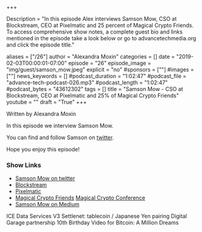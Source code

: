 +++

Description = "In this episode Alex interviews Samson Mow, CSO at Blockstream, CEO at Pixelmatic and 25 percent of Magical Crypto Friends. To access comprehensive show notes, a complete guest bio and links mentioned in the episode take a look below or go to advancetechmedia.org and click the episode title."

aliases = ["/26"]
author = "Alexandra Moxin"
categories = []
date = "2019-02-03T00:00:01-07:00"
episode = "26"
episode_image = "img/guest/samson_mow.jpeg"
explicit = "no"
#sponsors = [""]
#images = [""]
news_keywords = []
#podcast_duration = "1:02:47"
#podcast_file = "advance-tech-podcast-026.mp3"
#podcast_length = "1:02:47"
#podcast_bytes = "43612302"
tags = []
title = "Samson Mow - CSO at Blockstream, CEO at Pixelmatic and 25% of Magical Crypto Friends"
youtube = ""
draft = "True"
+++

Written by Alexandra Moxin

In this episode we interview Samson Mow.

You can find and follow Samson on [twitter](https://twitter.com/Excellion).

Hope you enjoy this episode!

### Show Links

* [Samson Mow on twitter](https://twitter.com/Excellion)
* [Blockstream](https://blockstream.com/)
* [Pixelmatic](https://www.pixelmatic.com/)
* [Magical Crypto Friends](https://www.youtube.com/c/MagicalCryptoFriends)
[Magical Crypto Conference]()
* [Samson Mow on Medium](https://medium.com/@Excellion)

ICE Data Services V3
Settlenet: tablecoin / Japanese Yen pairing
Digital Garage partnership
10th Birthday Video for Bitcoin: A Million Dreams
    
